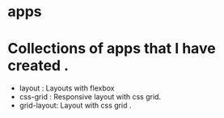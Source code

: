 # apps

Collections of apps that I have created .
========================================

* layout : Layouts with flexbox
* css-grid : Responsive layout with css grid.
* grid-layout: Layout with css grid .




 

